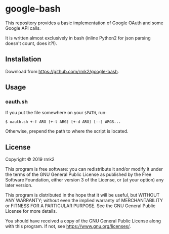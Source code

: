 # google-bash

This repository provides a basic implementation of Google OAuth and some
Google API calls.

It is written almost exclusively in bash (inline Python2 for json parsing
doesn't count, does it?!).

## Installation

Download from <https://github.com/rmk2/google-bash>.

## Usage

### oauth.sh

If you put the file somewhere on your `$PATH`, run:

	$ oauth.sh +-f ARG [+-l ARG] [+-d ARG] [--] ARGS...
	
Otherwise, prepend the path to where the script is located.

## License

Copyright © 2019 rmk2

This program is free software: you can redistribute it and/or modify
    it under the terms of the GNU General Public License as published by
    the Free Software Foundation, either version 3 of the License, or
    (at your option) any later version.

This program is distributed in the hope that it will be useful,
    but WITHOUT ANY WARRANTY; without even the implied warranty of
    MERCHANTABILITY or FITNESS FOR A PARTICULAR PURPOSE.  See the
    GNU General Public License for more details.

You should have received a copy of the GNU General Public License
    along with this program.  If not, see <https://www.gnu.org/licenses/>.
